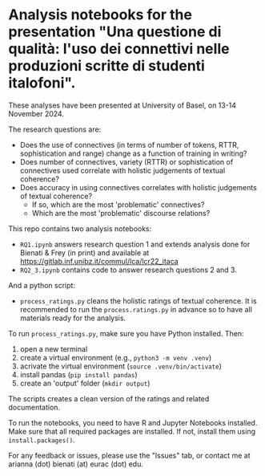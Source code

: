 # Analysis notebooks for the presentation "Una questione di qualità: l'uso dei connettivi nelle produzioni scritte di studenti italofoni".

These analyses have been presented at University of Basel, on 13-14 November 2024.

The research questions are:

* Does the use of connectives (in terms of number of tokens, RTTR, sophistication and range) change as a function of training in writing?
* Does number of connectives, variety (RTTR) or sophistication of connectives used correlate with holistic judgements of textual coherence?
* Does accuracy in using connectives correlates with holistic judgements of textual coherence?
  * If so, which are the most 'problematic' connectives?
  * Which are the most 'problematic' discourse relations?

This repo contains two analysis notebooks:
* `RQ1.ipynb` answers research question 1 and extends analysis done for Bienati & Frey (in print) and available at https://gitlab.inf.unibz.it/commul/lca/lcr22_itaca
* `RQ2_3.ipynb` contains code to answer research questions 2 and 3.

And a python script:
* `process_ratings.py` cleans the holistic ratings of textual coherence. It is recommended to run the `process.ratings.py` in advance so to have all materials ready for the analysis.

To run `process_ratings.py`, make sure you have Python installed.
Then:

1. open a new terminal
2. create a virtual environment (e.g., `python3 -m venv .venv`)
2. acrivate the virtual environment (`source .venv/bin/activate`)
3. install pandas (`pip install pandas`)
4. create an 'output' folder (`mkdir output`)

The scripts creates a clean version of the ratings and related documentation.

To run the notebooks, you need to have R and Jupyter Notebooks installed.
Make sure that all required packages are installed. If not, install them using `install.packages()`.

For any feedback or issues, please use the "Issues" tab, or contact me at arianna (dot) bienati (at) eurac (dot) edu.
